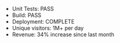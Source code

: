 - Unit Tests: PASS
- Build: PASS
- Deployment: COMPLETE
- Unique visitors: 1M+ per day
- Revenue: 34% increase since last month


<!---
leobastin/leobastin is a ✨ special ✨ repository because its `README.md` (this file) appears on your GitHub profile.
You can click the Preview link to take a look at your changes.
--->
